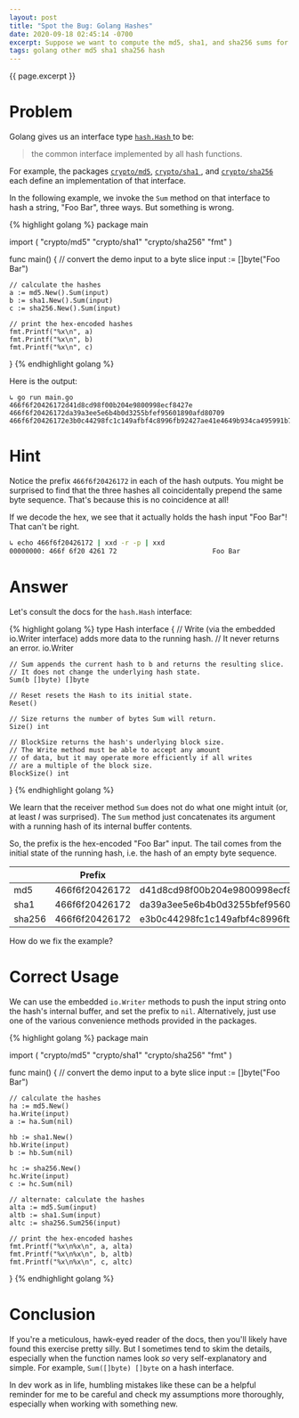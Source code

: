 ```yaml
---
layout: post
title: "Spot the Bug: Golang Hashes"
date: 2020-09-18 02:45:14 -0700
excerpt: Suppose we want to compute the md5, sha1, and sha256 sums for some string "Foo Bar". What's wrong with this routine?
tags: golang other md5 sha1 sha256 hash
---
```


<span class='tagline'>{{ page.excerpt }}</span>

# Problem

Golang gives us an interface type <a href="https://golang.org/pkg/hash/"> `hash.Hash` </a> to be: 

> the common interface implemented by all hash functions. 

For example, the packages 
<a href="https://golang.org/pkg/crypto/md5/">`crypto/md5`</a>, 
<a href="https://golang.org/pkg/crypto/sha256/">`crypto/sha1` </a>, and 
<a href="https://golang.org/pkg/crypto/sha256/">`crypto/sha256` </a> each define an implementation of that interface.

In the following example, we invoke the `Sum` method on that interface to hash a string, "Foo Bar", three ways. But something is wrong.

{% highlight golang %}
package main

import (
	"crypto/md5"
	"crypto/sha1"
	"crypto/sha256"
	"fmt"
)

func main() {
	// convert the demo input to a byte slice
	input := []byte("Foo Bar")

	// calculate the hashes
	a := md5.New().Sum(input)
	b := sha1.New().Sum(input)
	c := sha256.New().Sum(input)

	// print the hex-encoded hashes
	fmt.Printf("%x\n", a)
	fmt.Printf("%x\n", b)
	fmt.Printf("%x\n", c)
}
{% endhighlight golang %}

Here is the output:
```
↳ go run main.go
466f6f20426172d41d8cd98f00b204e9800998ecf8427e
466f6f20426172da39a3ee5e6b4b0d3255bfef95601890afd80709
466f6f20426172e3b0c44298fc1c149afbf4c8996fb92427ae41e4649b934ca495991b7852b855
```

# Hint

Notice the prefix `466f6f20426172` in each of the hash outputs. You might be surprised to find that the three hashes all coincidentally prepend the same byte sequence. That's because this is no coincidence at all!

If we decode the hex, we see that it actually holds the hash input "Foo Bar"! That can't be right.

```sh
↳ echo 466f6f20426172 | xxd -r -p | xxd
00000000: 466f 6f20 4261 72                        Foo Bar
```

# Answer

Let's consult the docs for the `hash.Hash` interface:

{% highlight golang %}
type Hash interface {
    // Write (via the embedded io.Writer interface) adds more data to the running hash.
    // It never returns an error.
    io.Writer

    // Sum appends the current hash to b and returns the resulting slice.
    // It does not change the underlying hash state.
    Sum(b []byte) []byte

    // Reset resets the Hash to its initial state.
    Reset()

    // Size returns the number of bytes Sum will return.
    Size() int

    // BlockSize returns the hash's underlying block size.
    // The Write method must be able to accept any amount
    // of data, but it may operate more efficiently if all writes
    // are a multiple of the block size.
    BlockSize() int
}
{% endhighlight golang %}

We learn that the receiver method `Sum` does not do what one might intuit (or, at least _I_ was surprised). The `Sum` method just concatenates its argument with a running hash of its internal buffer contents. 

So, the prefix is the hex-encoded "Foo Bar" input. The tail comes from the initial state of the running hash, i.e. the hash of an empty byte sequence.

|           | Prefix            | Blank Hash                                                        |
|-----------|-------------------|-------------------------------------------------------------------|
| md5       | 466f6f20426172    | d41d8cd98f00b204e9800998ecf8427e                                  |
| sha1      | 466f6f20426172    | da39a3ee5e6b4b0d3255bfef95601890afd80709                          |
| sha256    | 466f6f20426172    | e3b0c44298fc1c149afbf4c8996fb92427ae41e4649b934ca495991b7852b855  |

How do we fix the example?

# Correct Usage

We can use the embedded `io.Writer` methods to push the input string onto the hash's internal buffer, and set the prefix to `nil`. Alternatively, just use one of the various convenience methods provided in the packages.

{% highlight golang %}
package main

import (
	"crypto/md5"
	"crypto/sha1"
	"crypto/sha256"
	"fmt"
)

func main() {
	// convert the demo input to a byte slice
	input := []byte("Foo Bar")

	// calculate the hashes
	ha := md5.New()
	ha.Write(input)
	a := ha.Sum(nil)

	hb := sha1.New()
	hb.Write(input)
	b := hb.Sum(nil)

	hc := sha256.New()
	hc.Write(input)
	c := hc.Sum(nil)

	// alternate: calculate the hashes
	alta := md5.Sum(input)
	altb := sha1.Sum(input)
	altc := sha256.Sum256(input)

	// print the hex-encoded hashes
	fmt.Printf("%x\n%x\n", a, alta)
	fmt.Printf("%x\n%x\n", b, altb)
	fmt.Printf("%x\n%x\n", c, altc)
}
{% endhighlight golang %}

# Conclusion

If you're a meticulous, hawk-eyed reader of the docs, then you'll likely have found this exercise pretty silly. But I sometimes tend to skim the details, especially when the function names look _so_ very self-explanatory and simple. For example, `Sum([]byte) []byte` on a hash interface.

In dev work as in life, humbling mistakes like these can be a helpful reminder for me to be careful and check my assumptions more thoroughly, especially when working with something new.
